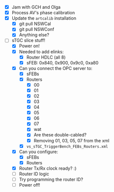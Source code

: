 - [x] Jam with GCH and Olga
- [x] Process AV's phase calibration
- [x] Update the `artcalib` installation
  - [x] git pull NSWCal
  - [x] git pull NSWConf
  - [x] Anything else?
- [ ] sTGC slice stuff!
  - [x] Power on!
  - [x] Needed to add elinks:
    - [x] Router HDLC (all 8)
    - [x] sFEB: 0x840, 0x900, 0x9c0, 0xa80
  - [x] Can you connect the OPC server to:
    - [x] sFEBs
    - [x] Routers
      - [x] 00
      - [x] 01
      - [x] 02
      - [x] 03
      - [x] 04
      - [x] 05
      - [x] 06
      - [x] 07
      - [x] wat
      - [x] Are these double-cabled?
      - [x] Removing 01, 03, 05, 07 from the xml
    - [x] `vs_sTGC_TriggerBench_FEBs_Routers.xml`
  - [x] Can you configure:
    - [x] sFEBs
    - [x] Routers
  - [x] Router Tx/Rx clock ready? :)
  - [ ] Router ID logic
  - [ ] Try programming the router ID?
  - [ ] Power off!  
